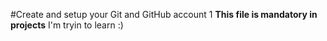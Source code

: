 #Create and setup your Git and GitHub account 1
**This file is mandatory in projects**
I'm tryin to learn :) 
